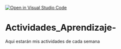 [![Open in Visual Studio Code](https://classroom.github.com/assets/open-in-vscode-c66648af7eb3fe8bc4f294546bfd86ef473780cde1dea487d3c4ff354943c9ae.svg)](https://classroom.github.com/online_ide?assignment_repo_id=8478805&assignment_repo_type=AssignmentRepo)
# Actividades_Aprendizaje-
Aqui estarán mis actividades de cada semana
